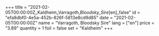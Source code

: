 +++
title = "2021-02-05T00:00:00Z_Kaldheim_Varragoth,_Bloodsky_Sire_[en]_false"
id = "efa8dbf0-4e5a-452b-826f-5813e8cd9d85"
date = "2021-02-05T00:00:00Z"
name = "Varragoth, Bloodsky Sire"
lang = ["en"]
price = "3.89"
quantity = 1
foil = false
set = "Kaldheim"
+++
